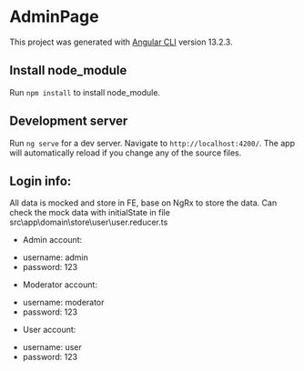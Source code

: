 # AdminPage

This project was generated with [Angular CLI](https://github.com/angular/angular-cli) version 13.2.3.

## Install node_module

Run `npm install` to install node_module.

## Development server

Run `ng serve` for a dev server. Navigate to `http://localhost:4200/`. The app will automatically reload if you change any of the source files.

## Login info:
All data is mocked and store in FE, base on NgRx to store the data. 
Can check the mock data with initialState in file src\app\domain\store\user\user.reducer.ts 

- Admin account:
+ username: admin
+ password: 123

- Moderator account:
+ username: moderator
+ password: 123

- User account:
+ username: user
+ password: 123